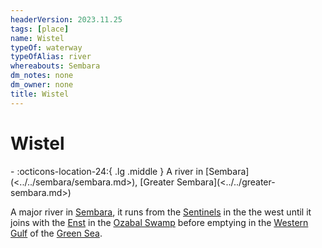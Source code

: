 ```yaml
---
headerVersion: 2023.11.25
tags: [place]
name: Wistel
typeOf: waterway
typeOfAlias: river
whereabouts: Sembara
dm_notes: none
dm_owner: none
title: Wistel
---
```

# Wistel
<div class="grid cards ext-narrow-margin ext-one-column" markdown>
-    :octicons-location-24:{ .lg .middle } A river in [Sembara](<../../sembara/sembara.md>), [Greater Sembara](<../../greater-sembara.md>)  
</div>


A major river in [Sembara](<../../sembara/sembara.md>), it runs from the [Sentinels](<../../../sentinel-range.md>) in the the west until it joins with the [Enst](<./enst.md>) in the [Ozabal Swamp](<../../ozabal.md>) before emptying in the [Western Gulf](<../../western-gulf.md>) of the [Green Sea](<../../../green-sea.md>). 